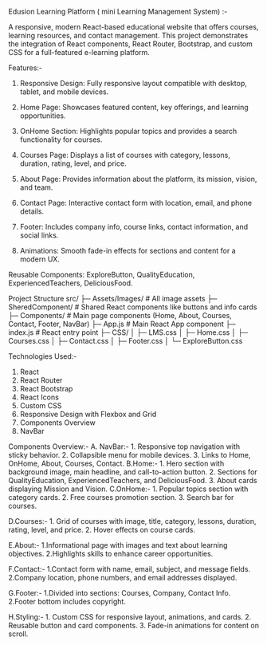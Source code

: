 Edusion Learning Platform ( mini  Learning Management System) :- 

A responsive, modern React-based educational website that offers courses, learning resources, and contact management. This project demonstrates the integration of React components, React Router, Bootstrap, and custom CSS for a full-featured e-learning platform.

Features:-

1. Responsive Design: Fully responsive layout compatible with desktop, tablet, and mobile devices.

2. Home Page: Showcases featured content, key offerings, and learning opportunities.

3. OnHome Section: Highlights popular topics and provides a search functionality for courses.

4. Courses Page: Displays a list of courses with category, lessons, duration, rating, level, and price.

5. About Page: Provides information about the platform, its mission, vision, and team.

6. Contact Page: Interactive contact form with location, email, and phone details.

7. Footer: Includes company info, course links, contact information, and social links.

8. Animations: Smooth fade-in effects for sections and content for a modern UX.

Reusable Components: ExploreButton, QualityEducation, ExperiencedTeachers, DeliciousFood.

Project Structure
src/
├─ Assets/Images/       # All image assets
├─ SheredComponent/     # Shared React components like buttons and info cards
├─ Components/          # Main page components (Home, About, Courses, Contact, Footer, NavBar)
├─ App.js               # Main React App component
├─ index.js             # React entry point
├─ CSS/
│  ├─ LMS.css
│  ├─ Home.css
│  ├─ Courses.css
│  ├─ Contact.css
│  ├─ Footer.css
│  └─ ExploreButton.css

Technologies Used:- 
1. React
2. React Router
3. React Bootstrap
4. React Icons
5. Custom CSS
6. Responsive Design with Flexbox and Grid
7. Components Overview
8. NavBar
   
Components Overview:-
A. NavBar:-
      1. Responsive top navigation with sticky behavior.
      2. Collapsible menu for mobile devices.
      3. Links to Home, OnHome, About, Courses, Contact.
B.Home:-
      1. Hero section with background image, main headline, and call-to-action button.
      2. Sections for QualityEducation, ExperiencedTeachers, and DeliciousFood.
      3. About cards displaying Mission and Vision.
C.OnHome:-
      1. Popular topics section with category cards.
      2. Free courses promotion section.
      3. Search bar for courses.

D.Courses:-
      1. Grid of courses with image, title, category, lessons, duration, rating, level, and price.
      2. Hover effects on course cards.

E.About:-
      1.Informational page with images and text about learning objectives.
      2.Highlights skills to enhance career opportunities.

F.Contact:-
      1.Contact form with name, email, subject, and message fields.
      2.Company location, phone numbers, and email addresses displayed.

G.Footer:-
      1.Divided into sections: Courses, Company, Contact Info.
      2.Footer bottom includes copyright.

H.Styling:-
      1. Custom CSS for responsive layout, animations, and cards.
      2. Reusable button and card components.
      3. Fade-in animations for content on scroll.
